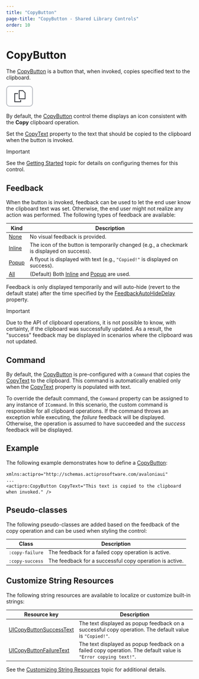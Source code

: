 ```yaml
---
title: "CopyButton"
page-title: "CopyButton - Shared Library Controls"
order: 10
---
```

# CopyButton

The [CopyButton](xref:@ActiproUIRoot.Controls.CopyButton) is a button that, when invoked, copies specified text to the clipboard.

![Screenshot](../images/copybutton-200%.png)

By default, the [CopyButton](xref:@ActiproUIRoot.Controls.CopyButton) control theme displays an icon consistent with the **Copy** clipboard operation.

Set the [CopyText](xref:@ActiproUIRoot.Controls.CopyButton.CopyText) property to the text that should be copied to the clipboard when the button is invoked.

> [!IMPORTANT]
> See the [Getting Started](../getting-started.md) topic for details on configuring themes for this control.

## Feedback

When the button is invoked, feedback can be used to let the end user know the clipboard text was set. Otherwise, the end user might not realize any action was performed.  The following types of feedback are available:

| Kind | Description |
|-----|-----|
| [None](xref:@ActiproUIRoot.Controls.CopyButtonFeedbackKind.None) | No visual feedback is provided. |
| [Inline](xref:@ActiproUIRoot.Controls.CopyButtonFeedbackKind.Inline) | The icon of the button is temporarily changed (e.g., a checkmark is displayed on success).  |
| [Popup](xref:@ActiproUIRoot.Controls.CopyButtonFeedbackKind.Popup) | A flyout is displayed with text (e.g., `"Copied!"` is displayed on success). |
| [All](xref:@ActiproUIRoot.Controls.CopyButtonFeedbackKind.All) | (Default) Both [Inline](xref:@ActiproUIRoot.Controls.CopyButtonFeedbackKind.Inline) and [Popup](xref:@ActiproUIRoot.Controls.CopyButtonFeedbackKind.Popup) are used. |

Feedback is only displayed temporarily and will auto-hide (revert to the default state) after the time specified by the [FeedbackAutoHideDelay](xref:@ActiproUIRoot.Controls.CopyButton.FeedbackAutoHideDelay) property.

> [!IMPORTANT]
> Due to the API of clipboard operations, it is not possible to know, with certainty, if the clipboard was successfully updated.  As a result, the "success" feedback may be displayed in scenarios where the clipboard was not updated.

## Command

By default, the [CopyButton](xref:@ActiproUIRoot.Controls.CopyButton) is pre-configured with a `Command` that copies the [CopyText](xref:@ActiproUIRoot.Controls.CopyButton.CopyText) to the clipboard. This command is automatically enabled only when the [CopyText](xref:@ActiproUIRoot.Controls.CopyButton.CopyText) property is populated with text.

To override the default command, the `Command` property can be assigned to any instance of `ICommand`.  In this scenario, the custom command is responsible for all clipboard operations. If the command throws an exception while executing, the *failure* feedback will be displayed. Otherwise, the operation is assumed to have succeeded and the *success* feedback will be displayed.

## Example

The following example demonstrates how to define a [CopyButton](xref:@ActiproUIRoot.Controls.CopyButton):

```xaml
xmlns:actipro="http://schemas.actiprosoftware.com/avaloniaui"
...
<actipro:CopyButton CopyText="This text is copied to the clipboard when invoked." />
```

## Pseudo-classes

The following pseudo-classes are added based on the feedback of the copy operation and can be used when styling the control:

| Class | Description |
|-----|-----|
| `:copy-failure` | The feedback for a failed copy operation is active. |
| `:copy-success` | The feedback for a successful copy operation is active. |

## Customize String Resources

The following string resources are available to localize or customize built-in strings:

| Resource key | Description |
|-----|-----|
| [UICopyButtonSuccessText](xref:ActiproSoftware.Properties.Shared.SRName.UICopyButtonSuccessText) | The text displayed as popup feedback on a successful copy operation. The default value is `"Copied!"`. |
| [UICopyButtonFailureText](xref:ActiproSoftware.Properties.Shared.SRName.UICopyButtonFailureText) | The text displayed as popup feedback on a failed copy operation. The default value is `"Error copying text!"`. |

See the [Customizing String Resources](../../customizing-string-resources.md) topic for additional details.